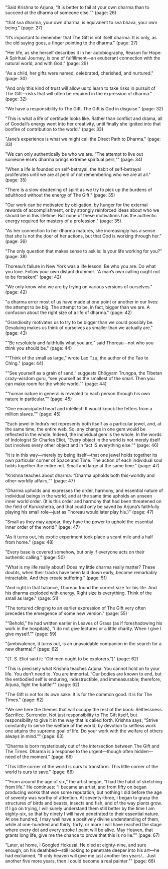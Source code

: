 "Said Krishna to Arjuna, “It is better to fail at your own dharma than to succeed at the dharma of someone else.”" (page: 26)

"that sva dharma, your own dharma, is equivalent to sva bhava, your own being." (page: 27)

"It’s important to remember that The Gift is not itself dharma. It is only, as the old saying goes, a finger pointing to the dharma." (page: 27)

"Her life, as she herself describes it in her autobiography, Reason for Hope: A Spiritual Journey, is one of fulfillment—an exuberant connection with the natural world, and with God." (page: 29)

"As a child, her gifts were named, celebrated, cherished, and nurtured." (page: 30)

"And only this kind of trust will allow us to learn to take risks in pursuit of The Gift—risks that will often be required in the expression of dharma." (page: 32)

"We have a responsibility to The Gift. The Gift is God in disguise." (page: 32)

"This is what a life of certitude looks like. Rather than conflict and drama, all of Goodall’s energy went into her creativity, until finally she ignited into that bonfire of contribution to the world." (page: 33)

"Jane’s experience is what we might call the Direct Path to Dharma." (page: 33)

"We can only authentically be who we are. “The attempt to live out someone else’s dharma brings extreme spiritual peril,”" (page: 34)

"When a life is founded on self-betrayal, the habit of self-betrayal proliferates until we are at peril of not remembering who we are at all." (page: 35)

"There is a slow deadening of spirit as we try to pick up the burdens of adulthood without the energy of The Gift." (page: 35)

"Our work can be motivated by obligation, by hunger for the external rewards of accomplishment, or by strongly reinforced ideas about who we should be in this lifetime. But none of these motivations has the authentic energy required for mastery of a profession." (page: 35)

"As her connection to her dharma matures, she increasingly has a sense that she is not the doer of her actions, but that God is working through her." (page: 36)

"The only question that makes sense to ask is: Is your life working for you?" (page: 38)

Thoreau’s failure in New York was a life lesson. Be who you are. Do what you love. Follow your own distant drummer. “A man’s own calling ought not to be forsaken!” (page: 42)

"We only know who we are by trying on various versions of ourselves." (page: 42)

"a dharma error most of us have made at one point or another in our lives: the attempt to be big. The attempt to be, in fact, bigger than we are. A confusion about the right size of a life of dharma." (page: 42)

"Grandiosity motivates us to try to be bigger than we could possibly be. Devaluing makes us think of ourselves as smaller than we actually are." (page: 43)

"“Be resolutely and faithfully what you are,” said Thoreau—not who you think you should be." (page: 44)

"“Think of the small as large,” wrote Lao Tzu, the author of the Tao te Ching." (page: 44)

"“See yourself as a grain of sand,” suggests Chögyam Trungpa, the Tibetan crazy-wisdom guru, “see yourself as the smallest of the small. Then you can make room for the whole world.”" (page: 44)

"“human nature in general is revealed to each person through his own nature in particular.”" (page: 45)

"One emancipated heart and intellect! It would knock the fetters from a million slaves.”" (page: 45)

"Each jewel in Indra’s net represents both itself as a particular jewel, and, at the same time, the entire web. So, any change in one gem would be reflected in the whole. Indeed, the individual gem is the whole. In the words of Indologist Sir Charles Eliot, “Every object in the world is not merely itself but involves every other object and in fact IS everything else.”" (page: 46)

"It is in this way—merely by being itself—that one jewel holds together its own particular corner of Space and Time. The action of each individual soul holds together the entire net. Small and large at the same time." (page: 47)

"Krishna teaches about dharma: “Dharma upholds both this-worldly and other-worldly affairs,”" (page: 47)

"Dharma upholds and expresses the order, harmony, and essential nature of individual beings in the world, and at the same time upholds an unseen inner world order. (It is this order and harmony that had been threatened on the field of Kurukshetra, and that could only be saved by Arjuna’s faithfully playing his small role—just as Thoreau would later play his.)" (page: 47)

"Small as they may appear, they have the power to uphold the essential inner order of the world." (page: 47)

"As it turns out, his exotic experiment took place a scant mile and a half from home." (page: 48)

"Every base is covered somehow, but only if everyone acts on their authentic calling." (page: 50)

"What is my life really about? Does my little dharma really matter? These doubts, when their tracks have been laid down early, become remarkably intractable. And they create suffering." (page: 51)

"And right in that balance, Thoreau found the correct size for his life. And his dharma exploded with energy. Right size is everything. Think of the small as large." (page: 51)

"The tortured clinging to an earlier expression of The Gift very often precedes the emergence of some new version." (page: 55)

"“Behold,” he had written earlier in Leaves of Grass (as if foreshadowing his work in the hospitals), “I do not give lectures or a little charity. When I give I give myself.”" (page: 59)

"(ambivalence, it turns out, is an unavoidable companion in the search for a new dharma):" (page: 62)

"(T. S. Eliot said it: “Old men ought to be explorers.”)" (page: 62)

"This is precisely what Krishna teaches Arjuna: You cannot hold on to your life. You don’t need to. You are immortal. “Our bodies are known to end, but the embodied self is enduring, indestructible, and immeasurable; therefore, Arjuna, fight the battle!”" (page: 62)

"The Gift is not for its own sake. It is for the common good. It is for The Times." (page: 62)

"We see here the themes that will occupy the rest of the book: Selflessness. Sacrifice. Surrender. Not just responsibility to The Gift itself, but responsibility to give it in the way that is called forth. Krishna says, “Strive constantly to serve the welfare of the world; by devotion to selfless work one attains the supreme goal of life. Do your work with the welfare of others always in mind.”" (page: 63)

"Dharma is born mysteriously out of the intersection between The Gift and The Times. Dharma is a response to the urgent—though often hidden—need of the moment." (page: 66)

"This little corner of the world is ours to transform. This little corner of the world is ours to save." (page: 66)

"“From around the age of six,” the artist began, “I had the habit of sketching from life.” He continues: “I became an artist, and from fifty on began producing works that won some reputation, but nothing I did before the age of seventy was worthy of attention. At seventy-three, I began to grasp the structures of birds and beasts, insects and fish, and of the way plants grow. If I go on trying, I will surely understand them still better by the time I am eighty-six, so that by ninety I will have penetrated to their essential nature. At one hundred, I may well have a positively divine understanding of them, while at one-hundred and thirty, forty, or more I will have reached the stage where every dot and every stroke I paint will be alive. May Heaven, that grants long life, give me the chance to prove that this is no lie.”" (page: 67)

"Later, at home, I Googled Hokusai. He died at eighty-nine, and sure enough, on his deathbed—still looking to penetrate deeper into his art—he had exclaimed, “If only heaven will give me just another ten years!… Just another five more years, then I could become a real painter.”" (page: 68)